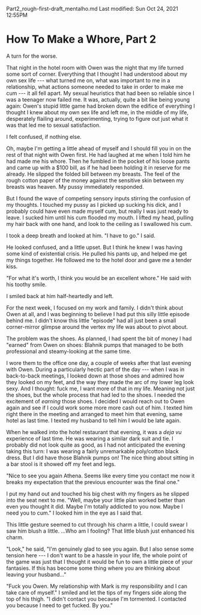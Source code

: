 Part2_rough-first-draft_mentalho.md
Last modified: Sun Oct 24, 2021  12:55PM


# How To Make a Whore, Part 2
A turn for the worse.


That night in the hotel room with Owen was the night that my life turned some sort of corner. Everything that I thought I had understood about my own sex life --- what turned me on, what was important to me in a relationship, what actions someone needed to take in order to make me cum --- it all fell apart. My sexual heuristics that had been so reliable since I was a teenager now failed me. It was, actually, quite a bit like being young again: Owen's stupid little game had broken down the edifice of everything I thought I knew about my own sex life and left me, in the middle of my life, desperately flailing around, experimenting, trying to figure out just what it was that led me to sexual satisfaction.

I felt confused, if nothing else.

Oh, maybe I'm getting a little ahead of myself and I should fill you in on the rest of that night with Owen first. He had laughed at me when I told him he had made me his whore. Then he fumbled in the pocket of his loose pants and came up with a $100 bill, as if he had been holding it in reserve for me already. He 
slipped the folded bill between my breasts. The feel of the rough cotton paper of the money against the sensitive skin between my breasts was heaven. My pussy immediately responded.

But I found the wave of competing sensory inputs stirring the confusion of my thoughts. I touched my pussy as I picked up sucking his dick, and I probably could have even made myself cum, but really I was just ready to leave. I sucked him until his cum flooded my mouth. I lifted my head, pulling my hair back with one hand, and look to the ceiling as I swallowed his cum.

I took a deep breath and looked at him. "I have to go." I said.

He looked confused, and a little upset. But I think he knew I was having some kind of existential crisis. He pulled his pants up, and helped me get my things together. He followed me to the hotel door and gave me a tender kiss.

"For what it's worth, I think you would be an excellent whore." He said with his toothy smile.

I smiled back at him half-heartedly and left.

For the next week, I focused on my work and family. I didn't think about Owen at all, and I was beginning to believe I had put this silly little episode behind me. I didn't know this little "episode" had all just been a small corner-mirror glimpse around the vertex my life was about to pivot about.

The problem was the shoes. As planned, I had spent the bit of money I had "earned" from Owen on shoes: Blahnik pumps that managed to be both professional and steamy-looking at the same time.

I wore them to the office one day, a couple of weeks after that last evening with Owen. During a particularly hectic part of the day --- when I was in back-to-back meetings, I looked down at those shoes and admired how they looked on my feet, and the way they made the arc of my lower leg look sexy. And I thought: fuck me, I want more of that in my life. Meaning not just the shoes, but the whole process that had led to the shoes. I needed the excitement of _earning_ those shoes. I decided I would reach out to Owen again and see if I could work some more more cash out of him. I texted him right there in the meeting and arranged to meet him that evening, same hotel as last time. I texted my husband to tell him I would be late again.

When he walked into the hotel restaurant that evening, it was a _deja vu_ experience of last time. He was wearing a similar dark suit and tie. I probably did not look quite as good, as I had not anticipated the evening taking this turn: I was wearing a fairly unremarkable poly/cotton black dress. But I did have those Blahnik pumps on! The nice thing about sitting in a bar stool is it showed off my feet and legs.

"Nice to see you again Athena. Seems like every time you contact me now it breaks my expectation that the previous encounter was the final one."

I put my hand out and touched his big chest with my fingers as he slipped into the seat next to me. "Well, maybe your little plan worked better than even you thought it did. Maybe I'm totally addicted to you now. Maybe I need you to cum." I looked him in the eye as I said that.

This little gesture seemed to cut through his charm a little, I could swear I saw him blush a little. ...Who am I fooling? That little blush just enhanced his charm.

"Look," he said, "I'm genuinely glad to see you again. But I also sense some tension here --- I don't want to be a hassle in your life, the whole point of the game was just that I thought it would be fun to own a little piece of your fantasies. If this has become some thing where you are thinking about leaving your husband..."

"Fuck you Owen. My relationship with Mark is my responsibility and I can take care of myself." I smiled and let the tips of my fingers side along the top of his thigh. "I didn't contact you because I'm tormented. I contacted you because I need to get fucked. By you."









